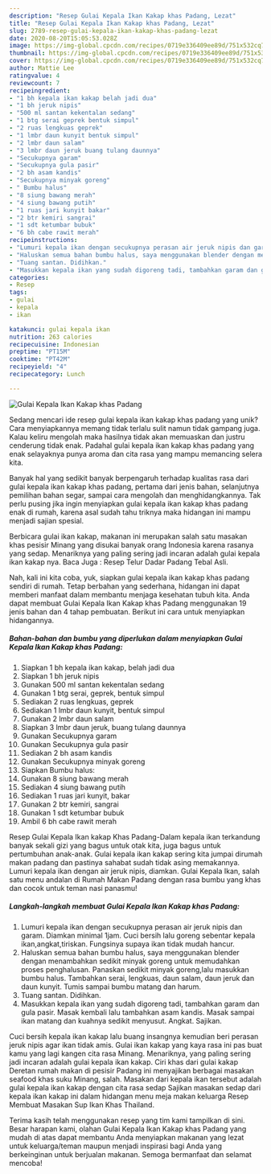 ```yaml
---
description: "Resep Gulai Kepala Ikan Kakap khas Padang, Lezat"
title: "Resep Gulai Kepala Ikan Kakap khas Padang, Lezat"
slug: 2789-resep-gulai-kepala-ikan-kakap-khas-padang-lezat
date: 2020-08-20T15:05:53.028Z
image: https://img-global.cpcdn.com/recipes/0719e336409ee89d/751x532cq70/gulai-kepala-ikan-kakap-khas-padang-foto-resep-utama.jpg
thumbnail: https://img-global.cpcdn.com/recipes/0719e336409ee89d/751x532cq70/gulai-kepala-ikan-kakap-khas-padang-foto-resep-utama.jpg
cover: https://img-global.cpcdn.com/recipes/0719e336409ee89d/751x532cq70/gulai-kepala-ikan-kakap-khas-padang-foto-resep-utama.jpg
author: Mattie Lee
ratingvalue: 4
reviewcount: 7
recipeingredient:
- "1 bh kepala ikan kakap belah jadi dua"
- "1 bh jeruk nipis"
- "500 ml santan kekentalan sedang"
- "1 btg serai geprek bentuk simpul"
- "2 ruas lengkuas geprek"
- "1 lmbr daun kunyit bentuk simpul"
- "2 lmbr daun salam"
- "3 lmbr daun jeruk buang tulang daunnya"
- "Secukupnya garam"
- "Secukupnya gula pasir"
- "2 bh asam kandis"
- "Secukupnya minyak goreng"
- " Bumbu halus"
- "8 siung bawang merah"
- "4 siung bawang putih"
- "1 ruas jari kunyit bakar"
- "2 btr kemiri sangrai"
- "1 sdt ketumbar bubuk"
- "6 bh cabe rawit merah"
recipeinstructions:
- "Lumuri kepala ikan dengan secukupnya perasan air jeruk nipis dan garam. Diamkan minimal 1jam. Cuci bersih lalu goreng sebentar kepala ikan,angkat,tiriskan. Fungsinya supaya ikan tidak mudah hancur."
- "Haluskan semua bahan bumbu halus, saya menggunakan blender dengan menambahkan sedikit minyak goreng untuk memudahkan proses penghalusan. Panaskan sedikit minyak goreng,lalu masukkan bumbu halus. Tambahkan serai, lengkuas, daun salam, daun jeruk dan daun kunyit. Tumis sampai bumbu matang dan harum."
- "Tuang santan. Didihkan."
- "Masukkan kepala ikan yang sudah digoreng tadi, tambahkan garam dan gula pasir. Masak kembali lalu tambahkan asam kandis. Masak sampai ikan matang dan kuahnya sedikit menyusut. Angkat. Sajikan."
categories:
- Resep
tags:
- gulai
- kepala
- ikan

katakunci: gulai kepala ikan 
nutrition: 263 calories
recipecuisine: Indonesian
preptime: "PT15M"
cooktime: "PT42M"
recipeyield: "4"
recipecategory: Lunch

---
```



![Gulai Kepala Ikan Kakap khas Padang](https://img-global.cpcdn.com/recipes/0719e336409ee89d/751x532cq70/gulai-kepala-ikan-kakap-khas-padang-foto-resep-utama.jpg)

Sedang mencari ide resep gulai kepala ikan kakap khas padang yang unik? Cara menyiapkannya memang tidak terlalu sulit namun tidak gampang juga. Kalau keliru mengolah maka hasilnya tidak akan memuaskan dan justru cenderung tidak enak. Padahal gulai kepala ikan kakap khas padang yang enak selayaknya punya aroma dan cita rasa yang mampu memancing selera kita.

Banyak hal yang sedikit banyak berpengaruh terhadap kualitas rasa dari gulai kepala ikan kakap khas padang, pertama dari jenis bahan, selanjutnya pemilihan bahan segar, sampai cara mengolah dan menghidangkannya. Tak perlu pusing jika ingin menyiapkan gulai kepala ikan kakap khas padang enak di rumah, karena asal sudah tahu triknya maka hidangan ini mampu menjadi sajian spesial.

Berbicara gulai ikan kakap, makanan ini merupakan salah satu masakan khas pesisir Minang yang disukai banyak orang Indonesia karena rasanya yang sedap. Menariknya yang paling sering jadi incaran adalah gulai kepala ikan kakap nya. Baca Juga : Resep Telur Dadar Padang Tebal Asli.


Nah, kali ini kita coba, yuk, siapkan gulai kepala ikan kakap khas padang sendiri di rumah. Tetap berbahan yang sederhana, hidangan ini dapat memberi manfaat dalam membantu menjaga kesehatan tubuh kita. Anda dapat membuat Gulai Kepala Ikan Kakap khas Padang menggunakan 19 jenis bahan dan 4 tahap pembuatan. Berikut ini cara untuk menyiapkan hidangannya.

<!--inarticleads1-->

##### Bahan-bahan dan bumbu yang diperlukan dalam menyiapkan Gulai Kepala Ikan Kakap khas Padang:

1. Siapkan 1 bh kepala ikan kakap, belah jadi dua
1. Siapkan 1 bh jeruk nipis
1. Gunakan 500 ml santan kekentalan sedang
1. Gunakan 1 btg serai, geprek, bentuk simpul
1. Sediakan 2 ruas lengkuas, geprek
1. Sediakan 1 lmbr daun kunyit, bentuk simpul
1. Gunakan 2 lmbr daun salam
1. Siapkan 3 lmbr daun jeruk, buang tulang daunnya
1. Gunakan Secukupnya garam
1. Gunakan Secukupnya gula pasir
1. Sediakan 2 bh asam kandis
1. Gunakan Secukupnya minyak goreng
1. Siapkan  Bumbu halus:
1. Gunakan 8 siung bawang merah
1. Sediakan 4 siung bawang putih
1. Sediakan 1 ruas jari kunyit, bakar
1. Gunakan 2 btr kemiri, sangrai
1. Gunakan 1 sdt ketumbar bubuk
1. Ambil 6 bh cabe rawit merah


Resep Gulai Kepala Ikan kakap Khas Padang-Dalam kepala ikan terkandung banyak sekali gizi yang bagus untuk otak kita, juga bagus untuk pertumbuhan anak-anak. Gulai kepala ikan kakap sering kita jumpai dirumah makan padang dan pastinya sahabat sudah tidak asing memakannya. Lumuri kepala ikan dengan air jeruk nipis, diamkan. Gulai Kepala Ikan, salah satu menu andalan di Rumah Makan Padang dengan rasa bumbu yang khas dan cocok untuk teman nasi panasmu! 

<!--inarticleads2-->

##### Langkah-langkah membuat Gulai Kepala Ikan Kakap khas Padang:

1. Lumuri kepala ikan dengan secukupnya perasan air jeruk nipis dan garam. Diamkan minimal 1jam. Cuci bersih lalu goreng sebentar kepala ikan,angkat,tiriskan. Fungsinya supaya ikan tidak mudah hancur.
1. Haluskan semua bahan bumbu halus, saya menggunakan blender dengan menambahkan sedikit minyak goreng untuk memudahkan proses penghalusan. Panaskan sedikit minyak goreng,lalu masukkan bumbu halus. Tambahkan serai, lengkuas, daun salam, daun jeruk dan daun kunyit. Tumis sampai bumbu matang dan harum.
1. Tuang santan. Didihkan.
1. Masukkan kepala ikan yang sudah digoreng tadi, tambahkan garam dan gula pasir. Masak kembali lalu tambahkan asam kandis. Masak sampai ikan matang dan kuahnya sedikit menyusut. Angkat. Sajikan.


Cuci bersih kepala ikan kakap lalu buang insangnya kemudian beri perasan jeruk nipis agar ikan tidak amis. Gulai ikan kakap yang kaya rasa ini pas buat kamu yang lagi kangen cita rasa Minang. Menariknya, yang paling sering jadi incaran adalah gulai kepala ikan kakap. Ciri khas dari gulai kakap Deretan rumah makan di pesisir Padang ini menyajikan berbagai masakan seafood khas suku Minang, salah. Masakan dari kepala ikan tersebut adalah gulai kepala ikan kakap dengan cita rasa sedap Sajikan masakan sedap dari kepala ikan kakap ini dalam hidangan menu meja makan keluarga Resep Membuat Masakan Sup Ikan Khas Thailand. 

Terima kasih telah menggunakan resep yang tim kami tampilkan di sini. Besar harapan kami, olahan Gulai Kepala Ikan Kakap khas Padang yang mudah di atas dapat membantu Anda menyiapkan makanan yang lezat untuk keluarga/teman maupun menjadi inspirasi bagi Anda yang berkeinginan untuk berjualan makanan. Semoga bermanfaat dan selamat mencoba!
